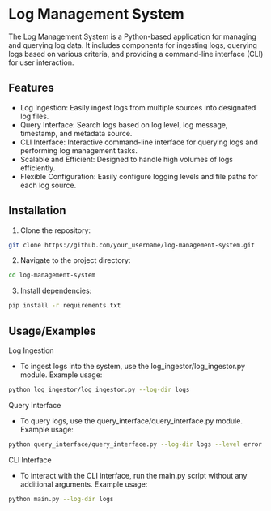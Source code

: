 
# Log Management System

The Log Management System is a Python-based application for managing and querying log data. It includes components for ingesting logs, querying logs based on various criteria, and providing a command-line interface (CLI) for user interaction.


## Features

- Log Ingestion: Easily ingest logs from multiple sources into designated log files.
- Query Interface: Search logs based on log level, log message, timestamp, and metadata source.
- CLI Interface: Interactive command-line interface for querying logs and performing log management tasks.
- Scalable and Efficient: Designed to handle high volumes of logs efficiently.
- Flexible Configuration: Easily configure logging levels and file paths for each log source.


## Installation

1. Clone the repository:

```bash
git clone https://github.com/your_username/log-management-system.git
```
2. Navigate to the project directory:

```bash
cd log-management-system
```
3. Install dependencies:

```bash
pip install -r requirements.txt
```
## Usage/Examples

Log Ingestion
- To ingest logs into the system, use the log_ingestor/log_ingestor.py module. Example usage:
```bash
python log_ingestor/log_ingestor.py --log-dir logs
```
Query Interface
- To query logs, use the query_interface/query_interface.py module. Example usage:
```bash
python query_interface/query_interface.py --log-dir logs --level error
```
CLI Interface
- To interact with the CLI interface, run the main.py script without any additional arguments. Example usage:
```bash
python main.py --log-dir logs
```
